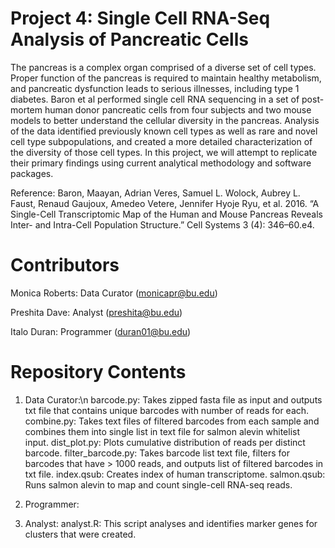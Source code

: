 # Project 4: Single Cell RNA-Seq Analysis of Pancreatic Cells

The pancreas is a complex organ comprised of a diverse set of cell types. Proper function of the pancreas is required to maintain healthy metabolism, and pancreatic dysfunction leads to serious illnesses, including type 1 diabetes. Baron et al performed single cell RNA sequencing in a set of post-mortem human donor pancreatic cells from four subjects and two mouse models to better understand the cellular diversity in the pancreas. Analysis of the data identified previously known cell types as well as rare and novel cell type subpopulations, and created a more detailed characterization of the diversity of those cell types. In this project, we will attempt to replicate their primary findings using current analytical methodology and software packages. 

Reference:
Baron, Maayan, Adrian Veres, Samuel L. Wolock, Aubrey L. Faust, Renaud Gaujoux, Amedeo Vetere, Jennifer Hyoje Ryu, et al. 2016. “A Single-Cell Transcriptomic Map of the Human and Mouse Pancreas Reveals Inter- and Intra-Cell Population Structure.” Cell Systems 3 (4): 346–60.e4.

# Contributors

Monica Roberts: Data Curator (monicapr@bu.edu)

Preshita Dave: Analyst (preshita@bu.edu)

Italo Duran: Programmer (duran01@bu.edu)

# Repository Contents

1. Data Curator:\n
    barcode.py: Takes zipped fasta file as input and outputs txt file that contains unique barcodes with number of reads for each.
    combine.py: Takes text files of filtered barcodes from each sample and combines them into single list in text file for salmon alevin whitelist input.
    dist_plot.py: Plots cumulative distribution of reads per distinct barcode.
    filter_barcode.py: Takes barcode list text file, filters for barcodes that have > 1000 reads, and outputs list of filtered barcodes in txt file.
    index.qsub: Creates index of human transcriptome.
    salmon.qsub: Runs salmon alevin to map and count single-cell RNA-seq reads.
    
2. Programmer:

3. Analyst:
    analyst.R: This script analyses and identifies marker genes for clusters that were created. 

